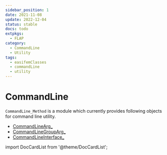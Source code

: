 ```yaml
---
sidebar_position: 1
date: 2021-11-08
update: 2022-12-04
status: stable
docs: todo
extpkgs:
  - FLAP
category:
  - CommandLine
  - Utility
tags:
  - easifemClasses
  - commandLine
  - utility
---
```


# CommandLine

`CommandLine_Method` is a module which currently provides following objects for command line utility.

- [CommandLineArg\_](CommandLineArg_.md)
- [CommandLineGroupArg\_](CommandLineGroupArg_.md)
- [CommandLineInterface\_](CommandLineInterface_.md)

import DocCardList from '@theme/DocCardList';

<DocCardList />
